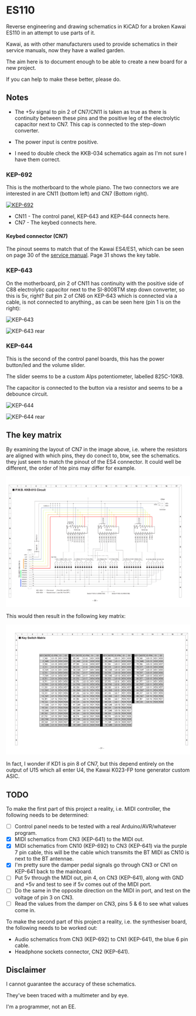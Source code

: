 # ES110

Reverse engineering and drawing schematics in KiCAD for a broken Kawai ES110 in an attempt to use parts of it.

Kawai, as with other manufacturers used to provide schematics in their service manuals, now they have a walled garden.

The aim here is to document enough to be able to create a new board for a new project.

If you can help to make these better, please do.

## Notes

* The +5v signal to pin 2 of CN7/CN11 is taken as true as there is continuity between these pins and the positive leg of the electrolytic capacitor next to CN7. This cap is connected to the step-down converter.

* The power input is centre positive.

* I need to double check the KKB-034 schematics again as I'm not sure I have them correct.

### KEP-692

This is the motherboard to the whole piano. The two connectors we are interested in are CN11 (bottom left) and CN7 (Bottom right).

[![KEP-692](https://i.imgur.com/kw21f87.jpg)](https://imgur.com/kw21f87)

* CN11 - The control panel, KEP-643 and KEP-644 connects here.
* CN7  - The keybed connects here.

#### Keybed connector (CN7)

The pinout seems to match that of the Kawai ES4/ES1, which can be seen on page 30 of the [service manual](./docs/es4es1p.pdf). Page 31 shows the key table.

### KEP-643

On the motherboard, pin 2 of CN11 has continuity with the positive side of C88 electrolytic capacitor next to the SI-8008TM step down converter, so this is 5v, right? But pin 2 of CN6 on KEP-643 which is connected via a cable, is not connected to anything., as can be seen here (pin 1 is on the right):

![KEP-643](https://i.imgur.com/GNB6Hiq.jpg)

![KEP-643 rear](https://i.imgur.com/2M9kh3h.jpg)

### KEP-644

This is the second of the control panel boards, this has the power button/led and the volume slider.

The slider seems to be a custom Alps potentiometer, labelled 825C-10KB.

The capacitor is connected to the button via a resistor and seems to be a debounce circuit.

![KEP-644](https://i.imgur.com/Xlv9WfC.jpg)

![KEP-644 rear](https://i.imgur.com/ov3erFO.jpg)

## The key matrix

By examining the layout of CN7 in the image above, i.e. where the resistors are aligned with which pins, they do conect to, btw, see the schematics. they just seem to match the pinout of the ES4 connector. It could well be different, the order of hte pins may differ for example.

![ES4 Schematic](./imgs/ES4_KKB-015.png)

This would then result in the following key matrix:

![ES4 Key Matrix](./imgs/ES4_Key_Switch_Matrix.png)

In fact, I wonder if KD1 is pin 8 of CN7, but this depend entirely on the output of U15 which all enter U4, the Kawai K023-FP tone generator custom ASIC.

## TODO

To make the first part of this project a reality, i.e. MIDI controller, the following needs to be determined:

* [ ] Control panel needs to be tested with a real Arduino/AVR/whatever program.
* [X] MIDI schematics from CN3 (KEP-641) to the MIDI out.
* [X] MIDI schematics from CN10 (KEP-692) to CN3 (KEP-641) via the purple 7 pin cable, this will be the cable which transmits the BT MIDI as CN10 is next to the BT antennae.
* [X] I'm pretty sure the damper pedal signals go through CN3 or CN1 on KEP-641 back to the mainboard.
* [ ] Put 5v through the MIDI out, pin 4, on CN3 (KEP-641), along with GND and +5v and test to see if 5v comes out of the MIDI port.
* [ ] Do the same in the opposite direction on the MIDI in port, and test on the voltage of pin 3 on CN3.
* [ ] Read the values from the damper on CN3, pins 5 & 6 to see what values come in.

To make the second part of this project a reality, i.e. the synthesiser board, the following needs to be worked out:

* Audio schematics from CN3 (KEP-692) to CN1 (KEP-641), the blue 6 pin cable.
* Headphone sockets connector, CN2 (KEP-641).

## Disclaimer

I cannot guarantee the accuracy of these schematics.

They've been traced with a multimeter and by eye.

I'm a programmer, not an EE.
